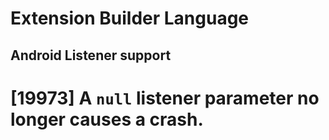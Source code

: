 # Extension Builder Language
## Android Listener support

# [19973] A `null` listener parameter no longer causes a crash.

